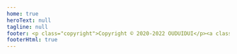 ```yaml
---
home: true
heroText: null
tagline: null
footer: <p class="copyright">Copyright © 2020-2022 OUDUIDUI</p><a class="record" href="https://beian.miit.gov.cn/#/Integrated/index" target="_blank">粤ICP备19153295号</a>
footerHtml: true
---
```


<Home />